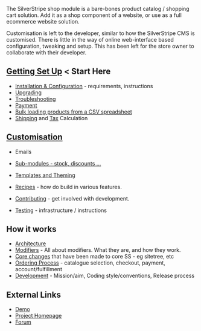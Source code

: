 The SilverStripe shop module is a bare-bones product catalog / shopping cart solution.
Add it as a shop component of a website, or use as a full ecommerce website solution.

Customisation is left to the developer, similar to how the SilverStripe CMS is customised.
There is little in the way of online web-interface based configuration, tweaking and setup.
This has been left for the store owner to collaborate with their developer. 

## [Getting Set Up](Getting_Set_Up) < Start Here

* [Installation & Configuration](Getting_Set_Up/Installation) - requirements, instructions
* [Upgrading](Getting_Set_Up/Upgrading)
* [Troubleshooting](Getting_Set_Up/Troubleshooting)
* [Payment](Getting_Set_Up/Payment)
* [Bulk loading products from a CSV spreadsheet](Getting_Set_Up/Bulk_Loading)
* [Shipping](Getting_Set_Up/Shipping) and [Tax](Getting_Set_Up/Tax) Calculation

## [Customisation](Customisation)

* Emails
* [Sub-modules - stock, discounts ...](Submodules)
* [Templates and Theming](Templates_and_Themes)
* [Recipes](Recipes) - how do build in various features.

* [Contributing](Contributing) - get involved with development.
 * [Testing](Testing) - infrastructure / instructions

## How it works

* [Architecture](How_It_Works/Architecture)
 * [Modifiers](How_It_Works/OrderModifiers) - All about modifiers. What they are, and how they work.
 * [Core changes](How_It_Works/Core_Changes) that have been made to core SS - eg sitetree, etc
* [Ordering Process](How_It_Works/OrderProcess) - catalogue selection, checkout, payment, account/fulfillment
* [Development](How_It_Works/Development) - Mission/aim, Coding style/conventions, Release process
 
## External Links

* [Demo](http://demo.ss-shop.org/)
* [Project Homepage](http://ss-shop.org/)
* [Forum](http://silverstripe.org/e-commerce-module-forum/)